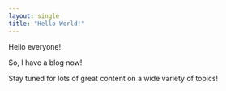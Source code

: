 ```yaml
---
layout: single
title: "Hello World!"
---
```


Hello everyone!

So, I have a blog now!

Stay tuned for lots of great content on a wide variety of topics!